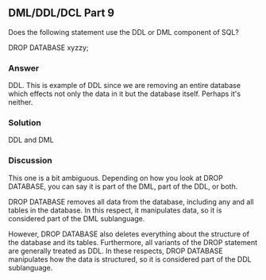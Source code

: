 ## DML/DDL/DCL Part 9
Does the following statement use the DDL or DML component of SQL?

DROP DATABASE xyzzy;

### Answer
DDL. This is example of DDL since we are removing an entire database which effects not only the data in it but the database itself. Perhaps it's neither.

### Solution
DDL and DML

### Discussion
This one is a bit ambiguous. Depending on how you look at DROP DATABASE, you can say it is part of the DML, part of the DDL, or both.

DROP DATABASE removes all data from the database, including any and all tables in the database. In this respect, it manipulates data, so it is considered part of the DML sublanguage.

However, DROP DATABASE also deletes everything about the structure of the database and its tables. Furthermore, all variants of the DROP statement are generally treated as DDL. In these respects, DROP DATABASE manipulates how the data is structured, so it is considered part of the DDL sublanguage.